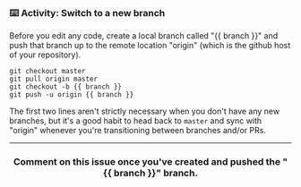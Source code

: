 ### :keyboard: Activity: Switch to a new branch

Before you edit any code, create a local branch called "{{ branch }}" and push that branch up to the remote location "origin" (which is the github host of your repository).

```
git checkout master
git pull origin master
git checkout -b {{ branch }}
git push -u origin {{ branch }}
```

The first two lines aren't strictly necessary when you don't have any new branches, but it's a good habit to head back to `master` and sync with "origin" whenever you're transitioning between branches and/or PRs.

<hr><h3 align="center">Comment on this issue once you've created and pushed the "{{ branch }}" branch.</h3>
